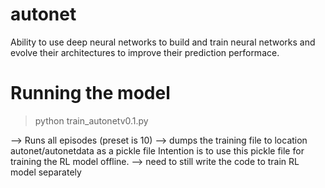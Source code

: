# autonet
Ability to use deep neural networks to build and train neural networks and evolve their architectures to improve their prediction performace.
# Running the model
> python train_autonetv0.1.py

--> Runs all episodes (preset is 10)
--> dumps the training file to location autonet/autonetdata as a pickle file
Intention is to use this pickle file for training the RL model offline.
--> need to still write the code to train RL model separately
